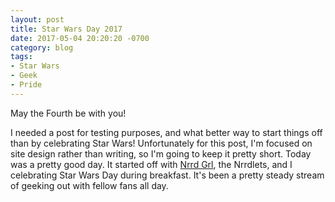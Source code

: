 ```yaml
---
layout: post
title: Star Wars Day 2017
date: 2017-05-04 20:20:20 -0700
category: blog
tags:
- Star Wars
- Geek
- Pride
---
```

May the Fourth be with you!

I needed a post for testing purposes, and what better way to start things off than by celebrating Star Wars! Unfortunately for this post, I'm focused on site design rather than writing, so I'm going to keep it pretty short. Today was a pretty good day. It started off with [Nrrd Grl](https://wiseami.com), the Nrrdlets, and I celebrating Star Wars Day during breakfast. It's been a pretty steady stream of geeking out with fellow fans all day.